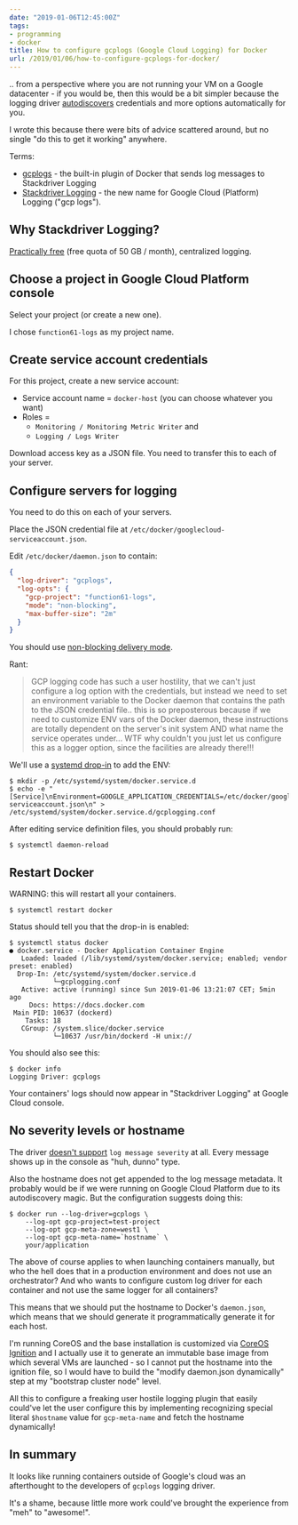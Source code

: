 ```yaml
---
date: "2019-01-06T12:45:00Z"
tags:
- programming
- docker
title: How to configure gcplogs (Google Cloud Logging) for Docker
url: /2019/01/06/how-to-configure-gcplogs-for-docker/
---
```


.. from a perspective where you are not running your VM on a Google datacenter - if you
would be, then this would be a bit simpler because the logging driver
[autodiscovers](https://cloud.google.com/compute/docs/storing-retrieving-metadata)
credentials and more options automatically for you.

I wrote this because there were bits of advice scattered around, but no single "do this
to get it working" anywhere.

Terms:

- [gcplogs](https://docs.docker.com/config/containers/logging/gcplogs/) - the built-in
  plugin of Docker that sends log messages to Stackdriver Logging
- [Stackdriver Logging](https://cloud.google.com/logging/docs/) - the new name for Google Cloud (Platform) Logging ("gcp logs").


Why Stackdriver Logging?
------------------------

[Practically free](https://cloud.google.com/stackdriver/pricing) (free quota of 50 GB /
month), centralized logging.


Choose a project in Google Cloud Platform console
-------------------------------------------------

Select your project (or create a new one).

I chose `function61-logs` as my project name.


Create service account credentials
----------------------------------

For this project, create a new service account:

- Service account name = `docker-host` (you can choose whatever you want)
- Roles =
	* `Monitoring / Monitoring Metric Writer` and
	* `Logging / Logs Writer`

Download access key as a JSON file. You need to transfer this to each of your server.


Configure servers for logging
-----------------------------

You need to do this on each of your servers.

Place the JSON credential file at `/etc/docker/googlecloud-serviceaccount.json`.

Edit `/etc/docker/daemon.json` to contain:

```json
{
  "log-driver": "gcplogs",
  "log-opts": {
    "gcp-project": "function61-logs",
    "mode": "non-blocking",
    "max-buffer-size": "2m"
  }
}
```

You should use
[non-blocking delivery mode](https://docs.docker.com/config/containers/logging/configure/#configure-the-delivery-mode-of-log-messages-from-container-to-log-driver).

Rant:

> GCP logging code has such a user hostility, that we can't just configure a log option with
> the credentials, but instead we need to set an environment variable to the Docker daemon
> that contains the path to the JSON credential file.. this is so preposterous because if
> we need to customize ENV vars of the Docker daemon, these instructions are totally
> dependent on the server's init system AND what name the service operates under... WTF
> why couldn't you just let us configure this as a logger option, since the facilities
> are already there!!!

We'll use a
[systemd drop-in](https://coreos.com/os/docs/latest/using-systemd-drop-in-units.html) to
add the ENV:

	$ mkdir -p /etc/systemd/system/docker.service.d
	$ echo -e "[Service]\nEnvironment=GOOGLE_APPLICATION_CREDENTIALS=/etc/docker/googlecloud-serviceaccount.json\n" > /etc/systemd/system/docker.service.d/gcplogging.conf

After editing service definition files, you should probably run:

	$ systemctl daemon-reload


Restart Docker
--------------

WARNING: this will restart all your containers.

	$ systemctl restart docker

Status should tell you that the drop-in is enabled:

	$ systemctl status docker
	● docker.service - Docker Application Container Engine
	   Loaded: loaded (/lib/systemd/system/docker.service; enabled; vendor preset: enabled)
	  Drop-In: /etc/systemd/system/docker.service.d
	           └─gcplogging.conf
	   Active: active (running) since Sun 2019-01-06 13:21:07 CET; 5min ago
	     Docs: https://docs.docker.com
	 Main PID: 10637 (dockerd)
	    Tasks: 18
	   CGroup: /system.slice/docker.service
	           └─10637 /usr/bin/dockerd -H unix://

You should also see this:

	$ docker info
	Logging Driver: gcplogs

Your containers' logs should now appear in "Stackdriver Logging" at Google Cloud console.


No severity levels or hostname
------------------------------

The driver [doesn't support](https://github.com/moby/moby/issues/22736)
`log message severity` at all. Every message shows up in the console as "huh, dunno" type.

Also the hostname does not get appended to the log message metadata. It probably would be
if we were running on Google Cloud Platform due to its autodiscovery magic. But the
configuration suggests doing this:

```
$ docker run --log-driver=gcplogs \
    --log-opt gcp-project=test-project
    --log-opt gcp-meta-zone=west1 \
    --log-opt gcp-meta-name=`hostname` \
    your/application
```

The above of course applies to when launching containers manually, but who the hell does
that in a production environment and does not use an orchestrator? And who wants to
configure custom log driver for each container and not use the same logger for all containers?

This means that we should put the hostname to Docker's `daemon.json`, which means that we
should generate it programmatically generate it for each host.

I'm running CoreOS and the base installation is customized via
[CoreOS Ignition](https://coreos.com/ignition/docs/latest/) and I actually use it to
generate an immutable base image from which several VMs are launched - so I cannot put the
hostname into the ignition file, so I would have to build the
"modify daemon.json dynamically" step at my "bootstrap cluster node" level.

All this to configure a freaking user hostile logging plugin that easily could've let the
user configure this by implementing recognizing special literal `$hostname` value for
`gcp-meta-name` and fetch the hostname dynamically!


In summary
----------

It looks like running containers outside of Google's cloud was an afterthought
to the developers of `gcplogs` logging driver.

It's a shame, because little more work could've brought the experience from "meh" to "awesome!".
